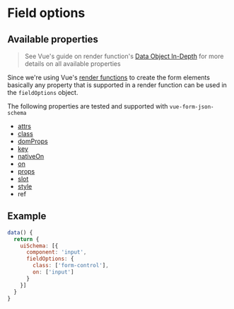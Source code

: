 # Field options

## Available properties

> See Vue's guide on render function's [Data Object In-Depth]( https://vuejs.org/v2/guide/render-function.html#The-Data-Object-In-Depth) for more details on all available properties

Since we're using Vue's [render functions](https://vuejs.org/v2/guide/render-function.html) to create the form elements basically any property that is supported in a render function can be used in the `fieldOptions` object.

The following properties are tested and supported with `vue-form-json-schema`

* [attrs](field-options/attrs.md)
* [class](field-options/class.md)
* [domProps](field-options/dom-props.md)
* [key](field-options/key.md)
* [nativeOn](field-options/native-on.md)
* [on](field-options/on.md)
* [props](field-options/props.md)
* [slot](field-options/slot.md)
* [style](field-options/style.md)
* ref

## Example

```js
data() {
  return {
    uiSchema: [{
      component: 'input',
      fieldOptions: {
        class: ['form-control'],
        on: ['input']
      }
    }]
  }
}
```
